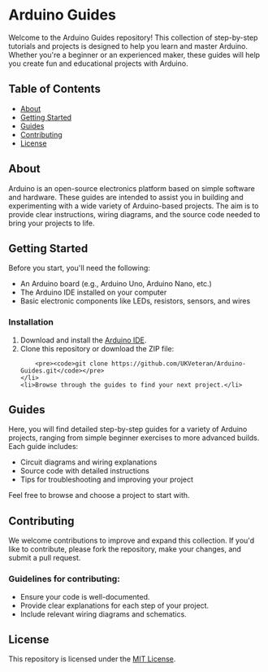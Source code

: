 <!DOCTYPE html>
<html lang="en">
<head>
    <meta charset="UTF-8">
    <meta name="viewport" content="width=device-width, initial-scale=1.0">
    <title>Arduino Guides</title>
</head>
<body>

<h1>Arduino Guides</h1>

<p>Welcome to the Arduino Guides repository! This collection of step-by-step tutorials and projects is designed to help you learn and master Arduino. Whether you're a beginner or an experienced maker, these guides will help you create fun and educational projects with Arduino.</p>

<h2>Table of Contents</h2>
<ul>
    <li><a href="#about">About</a></li>
    <li><a href="#getting-started">Getting Started</a></li>
    <li><a href="#guides">Guides</a></li>
    <li><a href="#contributing">Contributing</a></li>
    <li><a href="#license">License</a></li>
</ul>

<h2 id="about">About</h2>
<p>Arduino is an open-source electronics platform based on simple software and hardware. These guides are intended to assist you in building and experimenting with a wide variety of Arduino-based projects. The aim is to provide clear instructions, wiring diagrams, and the source code needed to bring your projects to life.</p>

<h2 id="getting-started">Getting Started</h2>
<p>Before you start, you'll need the following:</p>
<ul>
    <li>An Arduino board (e.g., Arduino Uno, Arduino Nano, etc.)</li>
    <li>The Arduino IDE installed on your computer</li>
    <li>Basic electronic components like LEDs, resistors, sensors, and wires</li>
</ul>

<h3>Installation</h3>
<ol>
    <li>Download and install the <a href="https://www.arduino.cc/en/software" target="_blank">Arduino IDE</a>.</li>
    <li>Clone this repository or download the ZIP file:

        <pre><code>git clone https://github.com/UKVeteran/Arduino-Guides.git</code></pre>
    </li>
    <li>Browse through the guides to find your next project.</li>
</ol>

<h2 id="guides">Guides</h2>
<p>Here, you will find detailed step-by-step guides for a variety of Arduino projects, ranging from simple beginner exercises to more advanced builds. Each guide includes:</p>
<ul>
    <li>Circuit diagrams and wiring explanations</li>
    <li>Source code with detailed instructions</li>
    <li>Tips for troubleshooting and improving your project</li>
</ul>
<p>Feel free to browse and choose a project to start with.</p>

<h2 id="contributing">Contributing</h2>
<p>We welcome contributions to improve and expand this collection. If you'd like to contribute, please fork the repository, make your changes, and submit a pull request.</p>

<h3>Guidelines for contributing:</h3>
<ul>
    <li>Ensure your code is well-documented.</li>
    <li>Provide clear explanations for each step of your project.</li>
    <li>Include relevant wiring diagrams and schematics.</li>
</ul>

<h2 id="license">License</h2>
<p>This repository is licensed under the <a href="LICENSE" target="_blank">MIT License</a>.</p>

</body>
</html>

